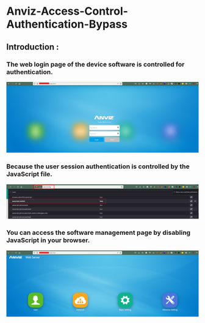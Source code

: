 # Anviz-Access-Control-Authentication-Bypass


## Introduction :
###   The web login page of the device software is controlled for authentication. 
![alt text](https://github.com/pinpinsec/Anviz-Access-Control-Authentication-Bypass/blob/main/bypassss.png)
### Because the user session authentication is controlled by the JavaScript file.
![alt text](https://github.com/pinpinsec/Anviz-Access-Control-Authentication-Bypass/blob/main/bypasss1.png)

### You can access the software management page by disabling JavaScript in your browser.
![alt text](https://github.com/pinpinsec/Anviz-Access-Control-Authentication-Bypass/blob/main/bypasss2.png)
